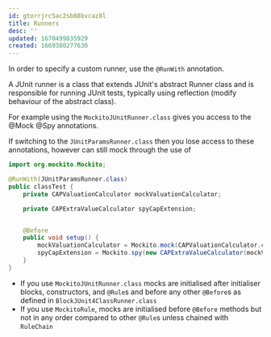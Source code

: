 ```yaml
---
id: gtorrjrc5ac2sb88bvcaz8l
title: Runners
desc: ''
updated: 1670499835929
created: 1669380277630
---
```

In order to specify a custom runner, use the `@RunWith` annotation.

A JUnit runner is a class that extends JUnit's abstract Runner class and is responsible for running JUnit tests, typically using reflection (modify behaviour of the abstract class).

For example using the `MockitoJUnitRunner.class` gives you access to the @Mock @Spy annotations.

If switching to the `JUnitParamsRunner.class` then you lose access to these annotations, however can still mock through the use of 
```Java
import org.mockito.Mockito;

@RunWith(JUnitParamsRunner.class)
public classTest {
    private CAPValuationCalculator mockValuationCalculator;

    private CAPExtraValueCalculator spyCapExtension;


    @Before
    public void setup() {
        mockValuationCalculator = Mockito.mock(CAPValuationCalculator.class);
        spyCapExtension = Mockito.spy(new CAPExtraValueCalculator(mockValuationCalculator));
    }
}
```
- If you use `MockitoJUnitRunner.class` mocks are initialised after initialiser blocks, constructors, and `@Rule`s and before any other `@Before`s as defined in `BlockJUnit4ClassRunner.class`
- If you use `MockitoRule`, mocks are initialised before `@Before` methods but not in any order compared to other `@Rule`s unless chained with `RuleChain`
